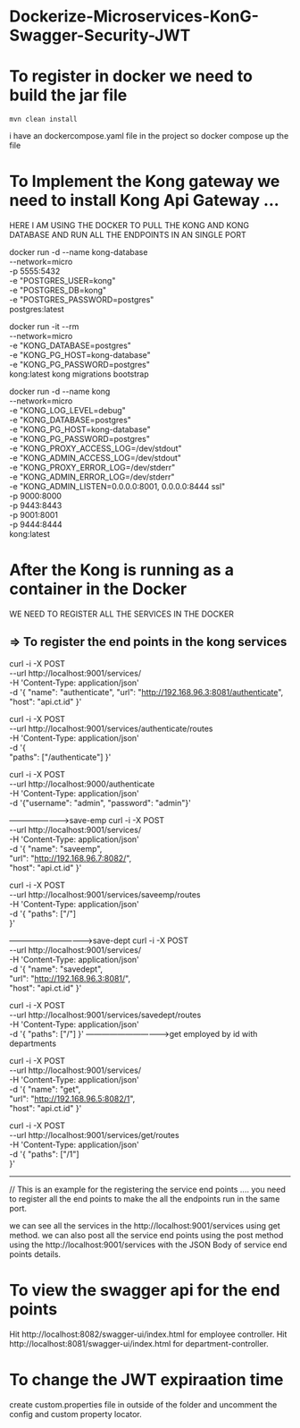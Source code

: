 # Dockerize-Microservices-KonG-Swagger-Security-JWT

  # To register in docker we need to build the jar file 

    mvn clean install

  i have an  dockercompose.yaml file in the project so docker compose up the file

# To Implement the Kong gateway we need to install Kong Api Gateway ...

HERE I AM USING THE DOCKER TO PULL THE KONG AND KONG DATABASE AND RUN ALL THE ENDPOINTS IN AN SINGLE PORT

docker run -d --name kong-database \
--network=micro \
-p 5555:5432 \
-e "POSTGRES_USER=kong" \
-e "POSTGRES_DB=kong" \
-e "POSTGRES_PASSWORD=postgres" \
postgres:latest



docker run -it --rm \
--network=micro \
-e "KONG_DATABASE=postgres" \
-e "KONG_PG_HOST=kong-database" \
-e "KONG_PG_PASSWORD=postgres" \
kong:latest kong migrations bootstrap


docker run -d --name kong \
--network=micro \
-e "KONG_LOG_LEVEL=debug" \
-e "KONG_DATABASE=postgres" \
-e "KONG_PG_HOST=kong-database" \
-e "KONG_PG_PASSWORD=postgres" \
-e "KONG_PROXY_ACCESS_LOG=/dev/stdout" \
-e "KONG_ADMIN_ACCESS_LOG=/dev/stdout" \
-e "KONG_PROXY_ERROR_LOG=/dev/stderr" \
-e "KONG_ADMIN_ERROR_LOG=/dev/stderr" \
-e "KONG_ADMIN_LISTEN=0.0.0.0:8001, 0.0.0.0:8444 ssl" \
-p 9000:8000 \
-p 9443:8443 \
-p 9001:8001 \
-p 9444:8444 \
kong:latest


# After the Kong is running as a container in the Docker

  WE NEED TO REGISTER ALL THE SERVICES IN THE DOCKER 

  => To register the end points in the kong services
------------------------------------------
curl -i -X POST \
--url http://localhost:9001/services/ \
-H 'Content-Type: application/json' \
-d '{
  "name": "authenticate",
  "url": "http://192.168.96.3:8081/authenticate",
  "host": "api.ct.id"
}'


curl -i -X POST \
--url http://localhost:9001/services/authenticate/routes \
-H 'Content-Type: application/json' \
-d '{                                          
  "paths": ["/authenticate"]
}'

curl -i -X POST \
--url http://localhost:9000/authenticate \
-H 'Content-Type: application/json' \
-d '{"username": "admin", "password": "admin"}'

————————>save-emp
 curl -i -X POST \
--url http://localhost:9001/services/ \
-H 'Content-Type: application/json' \
-d '{
  "name": "saveemp",     
  "url": "http://192.168.96.7:8082/",            
  "host": "api.ct.id"
}'




curl -i -X POST \
--url http://localhost:9001/services/saveemp/routes \
-H 'Content-Type: application/json' \
-d '{
  "paths": ["/"]            
}'

———————————>save-dept
curl -i -X POST \
--url http://localhost:9001/services/ \
-H 'Content-Type: application/json' \
-d '{
  "name": "savedept",     
  "url": "http://192.168.96.3:8081/",            
  "host": "api.ct.id"
}'


curl -i -X POST \
--url http://localhost:9001/services/savedept/routes \
-H 'Content-Type: application/json' \
-d '{
  "paths": ["/"]
}'
———————————>get employed by id with departments

curl -i -X POST \
--url http://localhost:9001/services/ \
-H 'Content-Type: application/json' \
-d '{
  "name": "get",   
  "url": "http://192.168.96.5:8082/1",   
  "host": "api.ct.id"
}'


 curl -i -X POST \
--url http://localhost:9001/services/get/routes \
-H 'Content-Type: application/json' \
-d '{
  "paths": ["/1"]           
}'

---------------------------------------------
// This is an example for the registering the service end points .... you need to register all the end points to make the all the endpoints run in the same port.

we can see all the services in the http://localhost:9001/services using get method.
we can also post all the service end points using the post method using the http://localhost:9001/services with the JSON Body of service end points details.

# To view the swagger api for the end points 

Hit http://localhost:8082/swagger-ui/index.html for employee controller.
Hit http://localhost:8081/swagger-ui/index.html for department-controller.

# To change the JWT expiraation time

create custom.properties file in outside of the folder and uncomment the config and custom property locator.

